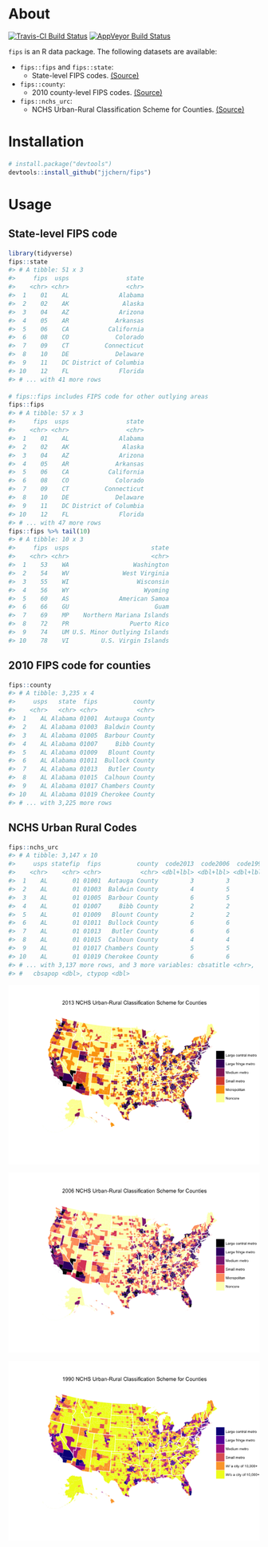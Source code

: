 
<!-- README.md is generated from README.Rmd. Please edit that file -->
About
=====

[![Travis-CI Build Status](https://travis-ci.org/jjchern/fips.svg?branch=master)](https://travis-ci.org/jjchern/fips) [![AppVeyor Build Status](https://ci.appveyor.com/api/projects/status/github/jjchern/fips?branch=master&svg=true)](https://ci.appveyor.com/project/jjchern/fips)

`fips` is an R data package. The following datasets are available:

-   `fips::fips` and `fips::state`:
    -   State-level FIPS codes. [(Source)](https://www.census.gov/geo/reference/ansi_statetables.html)
-   `fips::county`:
    -   2010 county-level FIPS codes. [(Source)](https://www.census.gov/geo/reference/codes/cou.html)
-   `fips::nchs_urc`:
    -   NCHS Urban-Rural Classification Scheme for Counties. [(Source)](https://www.cdc.gov/nchs/data_access/urban_rural.htm)

Installation
============

``` r
# install.package("devtools")
devtools::install_github("jjchern/fips")
```

Usage
=====

State-level FIPS code
---------------------

``` r
library(tidyverse)
fips::state
#> # A tibble: 51 x 3
#>     fips  usps                state
#>    <chr> <chr>                <chr>
#>  1    01    AL              Alabama
#>  2    02    AK               Alaska
#>  3    04    AZ              Arizona
#>  4    05    AR             Arkansas
#>  5    06    CA           California
#>  6    08    CO             Colorado
#>  7    09    CT          Connecticut
#>  8    10    DE             Delaware
#>  9    11    DC District of Columbia
#> 10    12    FL              Florida
#> # ... with 41 more rows

# fips::fips includes FIPS code for other outlying areas
fips::fips 
#> # A tibble: 57 x 3
#>     fips  usps                state
#>    <chr> <chr>                <chr>
#>  1    01    AL              Alabama
#>  2    02    AK               Alaska
#>  3    04    AZ              Arizona
#>  4    05    AR             Arkansas
#>  5    06    CA           California
#>  6    08    CO             Colorado
#>  7    09    CT          Connecticut
#>  8    10    DE             Delaware
#>  9    11    DC District of Columbia
#> 10    12    FL              Florida
#> # ... with 47 more rows
fips::fips %>% tail(10)
#> # A tibble: 10 x 3
#>     fips  usps                       state
#>    <chr> <chr>                       <chr>
#>  1    53    WA                  Washington
#>  2    54    WV               West Virginia
#>  3    55    WI                   Wisconsin
#>  4    56    WY                     Wyoming
#>  5    60    AS              American Samoa
#>  6    66    GU                        Guam
#>  7    69    MP    Northern Mariana Islands
#>  8    72    PR                 Puerto Rico
#>  9    74    UM U.S. Minor Outlying Islands
#> 10    78    VI         U.S. Virgin Islands
```

2010 FIPS code for counties
---------------------------

``` r
fips::county
#> # A tibble: 3,235 x 4
#>     usps   state  fips          county
#>    <chr>   <chr> <chr>           <chr>
#>  1    AL Alabama 01001  Autauga County
#>  2    AL Alabama 01003  Baldwin County
#>  3    AL Alabama 01005  Barbour County
#>  4    AL Alabama 01007     Bibb County
#>  5    AL Alabama 01009   Blount County
#>  6    AL Alabama 01011  Bullock County
#>  7    AL Alabama 01013   Butler County
#>  8    AL Alabama 01015  Calhoun County
#>  9    AL Alabama 01017 Chambers County
#> 10    AL Alabama 01019 Cherokee County
#> # ... with 3,225 more rows
```

NCHS Urban Rural Codes
----------------------

``` r
fips::nchs_urc
#> # A tibble: 3,147 x 10
#>     usps statefip  fips          county  code2013  code2006  code1990
#>    <chr>    <chr> <chr>           <chr> <dbl+lbl> <dbl+lbl> <dbl+lbl>
#>  1    AL       01 01001  Autauga County         3         3         3
#>  2    AL       01 01003  Baldwin County         4         5         3
#>  3    AL       01 01005  Barbour County         6         5         5
#>  4    AL       01 01007     Bibb County         2         2         6
#>  5    AL       01 01009   Blount County         2         2         3
#>  6    AL       01 01011  Bullock County         6         6         6
#>  7    AL       01 01013   Butler County         6         6         6
#>  8    AL       01 01015  Calhoun County         4         4         4
#>  9    AL       01 01017 Chambers County         5         5         6
#> 10    AL       01 01019 Cherokee County         6         6         6
#> # ... with 3,137 more rows, and 3 more variables: cbsatitle <chr>,
#> #   cbsapop <dbl>, ctypop <dbl>
```

![](README-files/nchs_urc_2013-1.png)

![](README-files/nchs_urc_2006-1.png)

![](README-files/nchs_urc_1990-1.png)
